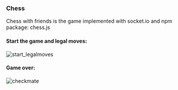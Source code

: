 ### Chess
Chess with friends is the game implemented with socket.io and npm package: chess.js
#### Start the game and legal moves:
![start_legalmoves](https://user-images.githubusercontent.com/85371429/217614876-e84a5420-fe79-4c20-8756-03cde533185c.gif)


#### Game over:
![checkmate](https://user-images.githubusercontent.com/85371429/217615124-66baef37-3b81-4206-9f96-c72f05077a77.gif)


